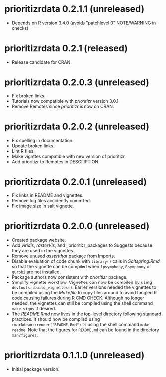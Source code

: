 # prioritizrdata 0.2.1.1 (unreleased)

- Depends on R version 3.4.0 (avoids "patchlevel 0" NOTE/WARNING in checks)

# prioritizrdata 0.2.1 (released)

- Release candidate for CRAN.

# prioritizrdata 0.2.0.3 (unreleased)

- Fix broken links.
- Tutorials now compatible with _prioritizr_ version 3.0.1.
- Remove Remotes since _prioritizr_ is now on CRAN.

# prioritizrdata 0.2.0.2 (unreleased)

- Fix spelling in documentation.
- Update broken links.
- Lint R files.
- Make vignttes compatible with new version of prioritizr.
- Add prioritizr to Remotes in DESCRIPTION.

# prioritizrdata 0.2.0.1 (unreleased)

- Fix links in README and vignettes.
- Remove log files accidently commited.
- Fix image size in salt vignette.

# prioritizrdata 0.2.0.0 (unreleased)

- Created package website.
- Add _viridis_, _rasterVis_, and _prioritizr_packages to Suggests because they
  are used in the vignettes.
- Remove unused _assertthat_ package from Imports.
- Disable evaluation of code chunk with `library()` calls in _Saltspring.Rmd_
  so that the vignette can be compiled when `lpsymphony`, `Rsymphony` or
  `gurobi` are not installed.
- Package authors now consistent with _prioritizr_ package.
- Simplify vignette workflow. Vignettes can now be compiled by using
  `devtools::build_vignettes()`. Earlier versions needed the vignettes to be
  compiled using the _Makefile_ to copy files around to avoid tangled R code
  causing failures during R CMD CHECK. Although no longer needed, the vignettes
  can still be compiled using the shell command `make vigns` if
  desired.
- The _README.Rmd_ now lives in the top-level directory following standard
  practices. It should now be complied using `rmarkdown::render("README.Rmd")`
  or using the shell command `make readme`. Note that the figures for
  `README.md` can be found in the directory `man/figures`.

# prioritizrdata 0.1.1.0 (unreleased)

- Initial package version.
